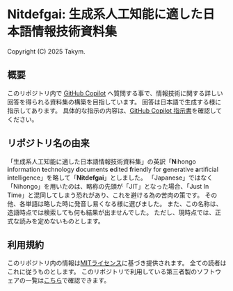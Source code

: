 # Nitdefgai: 生成系人工知能に適した日本語情報技術資料集
Copyright (C) 2025 Takym.

## 概要
このリポジトリ内で [GitHub Copilot](https://github.com/features/copilot) へ質問する事で、情報技術に関する詳しい回答を得られる資料集の構築を目指しています。
回答は日本語で生成する様に指示してあります。
具体的な指示の内容は、[GitHub Copilot 指示書](./.github/copilot-instructions.md)を確認してください。

## リポジトリ名の由来
「生成系人工知能に適した日本語情報技術資料集」の英訳「**N**ihongo **i**nformation **t**echnology **d**ocuments **e**dited **f**riendly for **g**enerative **a**rtificial **i**ntelligence」を略して「**Nitdefgai**」としました。
「Japanese」ではなく「Nihongo」を用いたのは、略称の先頭が「JIT」となった場合、「Just In Time」と混同してしまう恐れがあり、これを避ける為の苦肉の策です。
その他、各単語は略した時に発音し易くなる様に選びました。
また、この名称は、造語時点では検索しても何も結果が出ませんでした。
ただし、現時点では、正式な読みを定めないものとします。

## 利用規約
このリポジトリ内の情報は[MITライセンス](./LICENSE.md)に基づき提供されます。
全ての読者はこれに従うものとします。
このリポジトリで利用している第三者製のソフトウェアの一覧は[こちら](./THIRD_PARTY_NOTICE.md)で確認できます。

